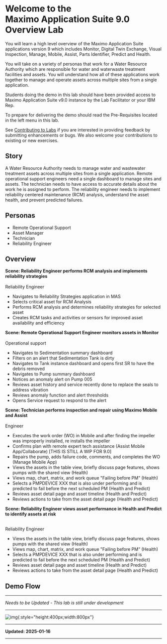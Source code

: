 # Welcome to the</br>Maximo Application Suite 9.0 Overview Lab

You will learn a high level overview of the Maximo Application Suite applications version 9 which includes Monitor, Digital Twin Exchange, Visual Inspection, Manage, Mobile, Assist, Parts Identifier, Predict and Health.  

You will take on a variety of personas that work for a Water Resource Authority which are responsible for water and waterwaste treatment facilities and assets. You will understand how all of these applications work together to manage and operate assets across multiple sites from a single application.  

Students doing the demo in this lab should have been provided access to Maximo Application Suite v9.0 instance by the Lab Facilitator or your IBM Rep.  

To prepare for delivering the demo should read the Pre-Requisites located in the left menu in this lab.

See [Contributing to Labs](../../contribute/) if you are interested in providing feedback by submitting enhancements or bugs.  We also 
welcome your contributions to existing or new exercises. 

## Story

A Water Resource Authority needs to manage water and wastewater treatment assets across multiple sites from a single application.  Remote operational support engineers need a single dashboard to manage sites and assets.  The technician needs to have access to accurate details about the work he is assigned to perform. The reliability engineer needs to implement reliability centered maintenance (RCM) analysis, understand the asset health, and prevent predicted failures.


## Personas

- Remote Operational Support<br>
- Asset Manager<br>
- Technician<br>
- Reliability Engineer<br>

## Overview

<b>Scene: Reliability Engineer performs RCM analysis and implements reliability strategies</b><br>
<br>
Reliability Engineer

- Navigates to Reliability Strategies application in MAS
- Selects critical asset for RCM Analysis
- Performs RCM analysis and determines reliability strategies for selected asset
- Creates RCM tasks and activities or sensors for improved asset availability and efficiency


<b>Scene: Remote Operational Support Engineer monitors assets in Monitor</b><br>
<br>
Operational support

- Navigates to Sedimentation summary dashboard
- Filters on an alert that Sedimentation Tank is dirty
- Navigates to Tank instance dashboard and opens first SR to have the debris removed
- Navigates to Pump summary dashboard 
- Notices an anomaly alert on Pump 005
- Reviews asset history and service recently done to replace the seals to address vibration
- Reviews anomaly function and alert thresholds
- Opens Service request to respond to the alert


<b>Scene: Technician performs inspection and repair using Maximo Mobile and Assist</b><br>
<br>
Engineer

- Executes the work order (WO) in Mobile and after finding the impeller was improperly installed, re installs the impeller
- Confirms plan with remote expert tech assistance (Assist Mobile App/Collaborate)  [THIS IS STILL A WIP FOR 9.0]
- Repairs the pump, adds failure code, comments, and completes the WO (Manage Mobile App) 
- Views the assets in the table view, briefly discuss page features, shows pumps with the shared view (Health)
- Views map, chart, matrix, and work queue "Failing before PM" (Health)
- Selects a PMPDEVICE XXX that is also under performing and is predicted to fail before the next scheduled PM (Health and Predict)
- Reviews asset detail page and asset timeline (Health and Predict)
- Reviews actions to take from the asset detail page (Health and Predict)

<b>Scene: Reliability Engineer views asset performance in Health and Predict to identify assets at risk</b><br>
<br>

Reliability Engineer

- Views the assets in the table view, briefly discuss page features, shows pumps with the shared view (Health)
- Views map, chart, matrix, and work queue "Failing before PM" (Health)
- Selects a PMPDEVICE XXX that is also under performing and is predicted to fail before the next scheduled PM (Health and Predict)
- Reviews asset detail page and asset timeline (Health and Predict)
- Reviews actions to take from the asset detail page (Health and Predict)


## Demo Flow 

---

*Needs to be Updated - This lab is still under development*  

---

![img](img/demo_flow.png){:style="height:400px;width:800px"}

---

**Updated: 2025-01-16**

---